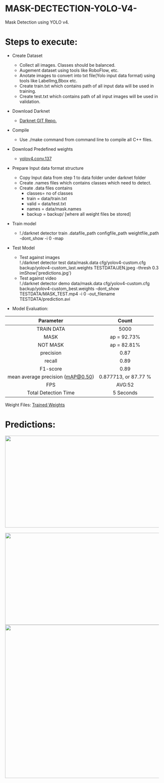 # MASK-DECTECTION-YOLO-V4-
Mask Detection using YOLO v4. 

# Steps to execute:
-  Create Dataset
    * Collect all images. Classes should be balanced.
    * Augement dataset using tools like RoboFlow, etc.
    * Anotate images to convert into txt file(Yolo input data format) using tools like LabelImg,Bbox etc.
    * Create train.txt which contains path of all input data will be used in training.
    * Create test.txt which contains path of all input images will be used in validation.

- Download Darknet
  * <a href = "https://github.com/AlexeyAB/darknet.git">Darknet GIT Repo.</a>

- Compile 
  * Use ./make command from command line to compile all C++ files.

- Download Predefined weights
  * <a href="https://github.com/AlexeyAB/darknet/releases/download/darknet_yolo_v3_optimal/yolov4.conv.137">yolov4.conv.137</a>

- Prepare Input data format structure
  * Copy Input data from step 1 to data folder under darknet folder
  * Create .names files which contains classes which need to detect.
  * Create .data files contains
    - classes= no of classes
    - train  = data/train.txt  
    - valid  = data/test.txt  
    - names  = data/mask.names  
    - backup = backup/ [where all weight files be stored]

- Train model 
  * !./darknet detector train .datafile_path configfile_path weightfile_path -dont_show -i 0 -map 

- Test Model
  * Test against images<br>
   !./darknet detector test data/mask.data cfg/yolov4-custom.cfg backup/yolov4-custom_last.weights TESTDATA/JEN.jpeg  -thresh 0.3
 imShow('predictions.jpg')
  * Test against video<br>
    !./darknet detector demo data/mask.data cfg/yolov4-custom.cfg backup/yolov4-custom_best.weights -dont_show TESTDATA/MASK_TEST.mp4 -i 0 -out_filename TESTDATA/prediction.avi
    
    
 - Model Evaluation: 
 
| Parameter | Count |
| :---: | :---: |
| TRAIN DATA | 5000 |
| MASK | ap = 92.73%  |
| NOT MASK | ap = 82.81% |
| precision | 0.87 |
| recall | 0.89 |
| F1-score | 0.89 |
| mean average precision (mAP@0.50) | 0.877713, or 87.77 % |
| FPS | AVG:52 |
| Total Detection Time | 5 Seconds |

Weight Files:
<a href = "https://drive.google.com/drive/folders/15auDz5V4IdwyGdlZ8N5GWeqvPPOJ7xcQ?usp=sharing">Trained Weights</a>



# Predictions:
<img src="https://github.com/maha-prathamesh/MASK-DECTECTION-YOLO-V4-/blob/main/TEST_DATA_PRED_2.jpg" height="300" width="600"/>
</br></br>
<img src="https://github.com/maha-prathamesh/MASK-DECTECTION-YOLO-V4-/blob/main/predictions.jpg" height="300" width="600"/>
<img src="https://github.com/maha-prathamesh/MASK-DECTECTION-YOLO-V4-/blob/main/Pred.gif" height="500" width="800"/>
